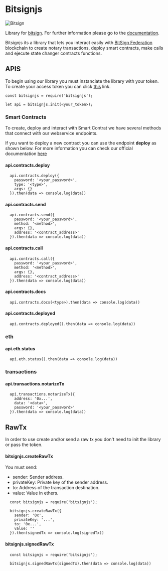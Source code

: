 # Bitsignjs

![Bitsign](https://bitsign.io/img/logos/logo.png "Bitsign Logo")

Library for [bitsign](http://www.bitsign.io). For further information please go to the [documentation](https://bitsign.docs.apiary.io).

Bitsignjs its a library that lets you interact easily with [BitSign Federation](https://stats.bitsign.io) blockchain to create notary transactions, deploy smart contracts, make calls and ejecute state changer contracts functions.

## APIS
To begin using our library you must instanciate the library with your token. To create your access token you can click [this](https://bitsign.docs.apiary.io/#reference/0/user-endpoints/new-user) link.

```
const bitsignjs = require('bitsignjs');

let api = bitsignjs.init(<your_token>);
```

### Smart Contracts
To create, deploy and interact with Smart Contrat we have several methods that connect with our webservice endpoints.

If you want to deploy a new contract you can use the endpoint **deploy** as shown below. For more information you can check our official documentation [here](https://bitsign.readthedocs.io/en/latest/)
#### api.contracts.deploy

```
  api.contracts.deploy({
    password: '<your_password>',
    type: '<type>',
    args: {}
  }).then(data => console.log(data))
```

#### api.contracts.send

```
  api.contracts.send({
    password: '<your_password>',
    method: '<method>',
    args: {},
    address: '<contract_address>'
  }).then(data => console.log(data))
```

#### api.contracts.call

```
  api.contracts.call({
    password: '<your_password>',
    method: '<method>',
    args: {},
    address: '<contract_address>'
  }).then(data => console.log(data))
```

#### api.contracts.docs

```
  api.contracts.docs(<type>).then(data => console.log(data))
```

#### api.contracts.deployed

```
  api.contracts.deployed().then(data => console.log(data))
```

### eth
#### api.eth.status

```
  api.eth.status().then(data => console.log(data))
```

### transactions
#### api.transactions.notarizeTx

```
  api.transactions.notarizeTx({
    address: '0x...',
    data: '<data>',
    password: '<your_password>'
  }).then(data => console.log(data))
```

## RawTx
In order to use create and/or send a raw tx you don't need to init the library or pass the token.

#### bitsignjs.createRawTx
You must send:
* sender: Sender address.
* privateKey: Private key of the sender address.
* to: Address of the transaction destination.
* value: Value in ethers.

```
  const bitsignjs = require('bitsignjs');

  bitsignjs.createRawTx({
    sender: '0x',
    privateKey: '...',
    to: '0x...',
    value: ''
  }).then(signedTx => console.log(signedTx))
```

#### bitsignjs.signedRawTx

```
  const bitsignjs = require('bitsignjs');

  bitsignjs.signedRawTx(signedTx).then(data => console.log(data))
```
